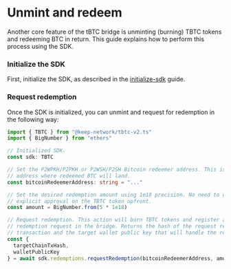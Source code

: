# Unmint and redeem

Another core feature of the tBTC bridge is unminting (burning) TBTC tokens and redeeming BTC in return. This guide explains how to perform this process using the SDK.&#x20;

### Initialize the SDK

First, initialize the SDK, as described in the [initialize-sdk](initialize-sdk/ "mention") guide.

### Request redemption

Once the SDK is initialized, you can unmint and request for redemption in the following way:

```typescript
import { TBTC } from "@keep-network/tbtc-v2.ts"
import { BigNumber } from "ethers"

// Initialized SDK.
const sdk: TBTC

// Set the P2WPKH/P2PKH or P2WSH/P2SH Bitcoin redeemer address. This is the
// address where redeemed BTC will land.
const bitcoinRedeemerAddress: string = "..."

// Set the desired redemption amount using 1e18 precision. No need to do an 
// explicit approval on the TBTC token upfront.
const amount = BigNumber.from(5 * 1e18)

// Request redemption. This action will burn TBTC tokens and register a
// redemption request in the bridge. Returns the hash of the request redemption
// transaction and the target wallet public key that will handle the redemption.
const {
  targetChainTxHash,
  walletPublicKey
} = await sdk.redemptions.requestRedemption(bitcoinRedeemerAddress, amount)
```
